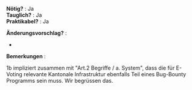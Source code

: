 **Nötig?** : Ja </br>
**Tauglich?** : Ja </br>
**Praktikabel?** : Ja </br>

**Änderungsvorschlag?** :

-

**Bemerkungen** :

1b impliziert zusammen mit "Art.2 Begriffe / a. System", dass die für E-Voting relevante Kantonale Infrastruktur ebenfalls Teil eines Bug-Bounty Programms sein muss. Wir begrüssen das. 

